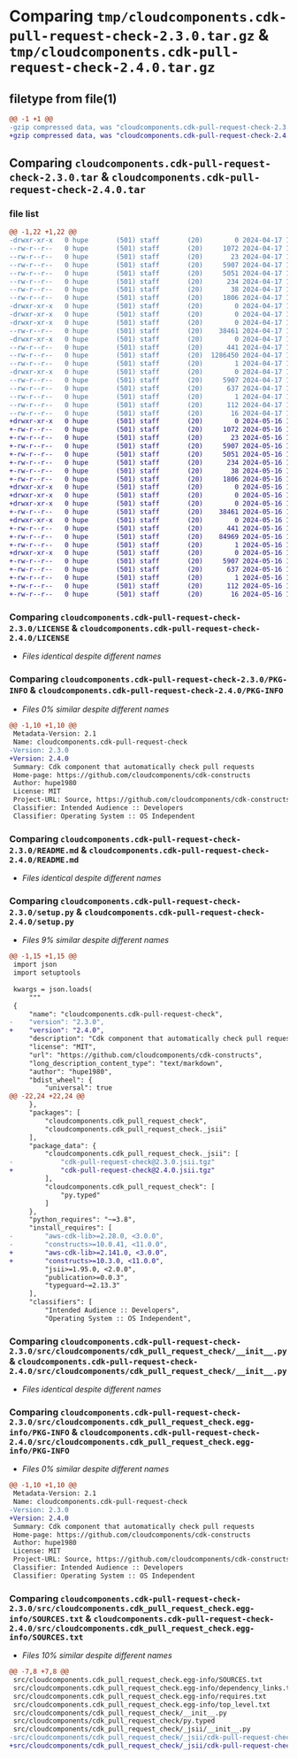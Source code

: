 # Comparing `tmp/cloudcomponents.cdk-pull-request-check-2.3.0.tar.gz` & `tmp/cloudcomponents.cdk-pull-request-check-2.4.0.tar.gz`

## filetype from file(1)

```diff
@@ -1 +1 @@
-gzip compressed data, was "cloudcomponents.cdk-pull-request-check-2.3.0.tar", last modified: Wed Apr 17 18:36:03 2024, max compression
+gzip compressed data, was "cloudcomponents.cdk-pull-request-check-2.4.0.tar", last modified: Thu May 16 19:32:59 2024, max compression
```

## Comparing `cloudcomponents.cdk-pull-request-check-2.3.0.tar` & `cloudcomponents.cdk-pull-request-check-2.4.0.tar`

### file list

```diff
@@ -1,22 +1,22 @@
-drwxr-xr-x   0 hupe       (501) staff       (20)        0 2024-04-17 18:36:03.950043 cloudcomponents.cdk-pull-request-check-2.3.0/
--rw-r--r--   0 hupe       (501) staff       (20)     1072 2024-04-17 18:36:00.000000 cloudcomponents.cdk-pull-request-check-2.3.0/LICENSE
--rw-r--r--   0 hupe       (501) staff       (20)       23 2024-04-17 18:36:00.000000 cloudcomponents.cdk-pull-request-check-2.3.0/MANIFEST.in
--rw-r--r--   0 hupe       (501) staff       (20)     5907 2024-04-17 18:36:03.949779 cloudcomponents.cdk-pull-request-check-2.3.0/PKG-INFO
--rw-r--r--   0 hupe       (501) staff       (20)     5051 2024-04-17 18:36:00.000000 cloudcomponents.cdk-pull-request-check-2.3.0/README.md
--rw-r--r--   0 hupe       (501) staff       (20)      234 2024-04-17 18:36:00.000000 cloudcomponents.cdk-pull-request-check-2.3.0/pyproject.toml
--rw-r--r--   0 hupe       (501) staff       (20)       38 2024-04-17 18:36:03.950090 cloudcomponents.cdk-pull-request-check-2.3.0/setup.cfg
--rw-r--r--   0 hupe       (501) staff       (20)     1806 2024-04-17 18:36:00.000000 cloudcomponents.cdk-pull-request-check-2.3.0/setup.py
-drwxr-xr-x   0 hupe       (501) staff       (20)        0 2024-04-17 18:36:03.946198 cloudcomponents.cdk-pull-request-check-2.3.0/src/
-drwxr-xr-x   0 hupe       (501) staff       (20)        0 2024-04-17 18:36:03.946258 cloudcomponents.cdk-pull-request-check-2.3.0/src/cloudcomponents/
-drwxr-xr-x   0 hupe       (501) staff       (20)        0 2024-04-17 18:36:03.948226 cloudcomponents.cdk-pull-request-check-2.3.0/src/cloudcomponents/cdk_pull_request_check/
--rw-r--r--   0 hupe       (501) staff       (20)    38461 2024-04-17 18:36:00.000000 cloudcomponents.cdk-pull-request-check-2.3.0/src/cloudcomponents/cdk_pull_request_check/__init__.py
-drwxr-xr-x   0 hupe       (501) staff       (20)        0 2024-04-17 18:36:03.948538 cloudcomponents.cdk-pull-request-check-2.3.0/src/cloudcomponents/cdk_pull_request_check/_jsii/
--rw-r--r--   0 hupe       (501) staff       (20)      441 2024-04-17 18:36:00.000000 cloudcomponents.cdk-pull-request-check-2.3.0/src/cloudcomponents/cdk_pull_request_check/_jsii/__init__.py
--rw-r--r--   0 hupe       (501) staff       (20)  1286450 2024-04-17 18:36:00.000000 cloudcomponents.cdk-pull-request-check-2.3.0/src/cloudcomponents/cdk_pull_request_check/_jsii/cdk-pull-request-check@2.3.0.jsii.tgz
--rw-r--r--   0 hupe       (501) staff       (20)        1 2024-04-17 18:36:00.000000 cloudcomponents.cdk-pull-request-check-2.3.0/src/cloudcomponents/cdk_pull_request_check/py.typed
-drwxr-xr-x   0 hupe       (501) staff       (20)        0 2024-04-17 18:36:03.947882 cloudcomponents.cdk-pull-request-check-2.3.0/src/cloudcomponents.cdk_pull_request_check.egg-info/
--rw-r--r--   0 hupe       (501) staff       (20)     5907 2024-04-17 18:36:03.000000 cloudcomponents.cdk-pull-request-check-2.3.0/src/cloudcomponents.cdk_pull_request_check.egg-info/PKG-INFO
--rw-r--r--   0 hupe       (501) staff       (20)      637 2024-04-17 18:36:03.000000 cloudcomponents.cdk-pull-request-check-2.3.0/src/cloudcomponents.cdk_pull_request_check.egg-info/SOURCES.txt
--rw-r--r--   0 hupe       (501) staff       (20)        1 2024-04-17 18:36:03.000000 cloudcomponents.cdk-pull-request-check-2.3.0/src/cloudcomponents.cdk_pull_request_check.egg-info/dependency_links.txt
--rw-r--r--   0 hupe       (501) staff       (20)      112 2024-04-17 18:36:03.000000 cloudcomponents.cdk-pull-request-check-2.3.0/src/cloudcomponents.cdk_pull_request_check.egg-info/requires.txt
--rw-r--r--   0 hupe       (501) staff       (20)       16 2024-04-17 18:36:03.000000 cloudcomponents.cdk-pull-request-check-2.3.0/src/cloudcomponents.cdk_pull_request_check.egg-info/top_level.txt
+drwxr-xr-x   0 hupe       (501) staff       (20)        0 2024-05-16 19:32:59.601752 cloudcomponents.cdk-pull-request-check-2.4.0/
+-rw-r--r--   0 hupe       (501) staff       (20)     1072 2024-05-16 19:32:55.000000 cloudcomponents.cdk-pull-request-check-2.4.0/LICENSE
+-rw-r--r--   0 hupe       (501) staff       (20)       23 2024-05-16 19:32:55.000000 cloudcomponents.cdk-pull-request-check-2.4.0/MANIFEST.in
+-rw-r--r--   0 hupe       (501) staff       (20)     5907 2024-05-16 19:32:59.601300 cloudcomponents.cdk-pull-request-check-2.4.0/PKG-INFO
+-rw-r--r--   0 hupe       (501) staff       (20)     5051 2024-05-16 19:32:55.000000 cloudcomponents.cdk-pull-request-check-2.4.0/README.md
+-rw-r--r--   0 hupe       (501) staff       (20)      234 2024-05-16 19:32:55.000000 cloudcomponents.cdk-pull-request-check-2.4.0/pyproject.toml
+-rw-r--r--   0 hupe       (501) staff       (20)       38 2024-05-16 19:32:59.601795 cloudcomponents.cdk-pull-request-check-2.4.0/setup.cfg
+-rw-r--r--   0 hupe       (501) staff       (20)     1806 2024-05-16 19:32:55.000000 cloudcomponents.cdk-pull-request-check-2.4.0/setup.py
+drwxr-xr-x   0 hupe       (501) staff       (20)        0 2024-05-16 19:32:59.597686 cloudcomponents.cdk-pull-request-check-2.4.0/src/
+drwxr-xr-x   0 hupe       (501) staff       (20)        0 2024-05-16 19:32:59.597766 cloudcomponents.cdk-pull-request-check-2.4.0/src/cloudcomponents/
+drwxr-xr-x   0 hupe       (501) staff       (20)        0 2024-05-16 19:32:59.600625 cloudcomponents.cdk-pull-request-check-2.4.0/src/cloudcomponents/cdk_pull_request_check/
+-rw-r--r--   0 hupe       (501) staff       (20)    38461 2024-05-16 19:32:55.000000 cloudcomponents.cdk-pull-request-check-2.4.0/src/cloudcomponents/cdk_pull_request_check/__init__.py
+drwxr-xr-x   0 hupe       (501) staff       (20)        0 2024-05-16 19:32:59.600982 cloudcomponents.cdk-pull-request-check-2.4.0/src/cloudcomponents/cdk_pull_request_check/_jsii/
+-rw-r--r--   0 hupe       (501) staff       (20)      441 2024-05-16 19:32:55.000000 cloudcomponents.cdk-pull-request-check-2.4.0/src/cloudcomponents/cdk_pull_request_check/_jsii/__init__.py
+-rw-r--r--   0 hupe       (501) staff       (20)    84969 2024-05-16 19:32:55.000000 cloudcomponents.cdk-pull-request-check-2.4.0/src/cloudcomponents/cdk_pull_request_check/_jsii/cdk-pull-request-check@2.4.0.jsii.tgz
+-rw-r--r--   0 hupe       (501) staff       (20)        1 2024-05-16 19:32:55.000000 cloudcomponents.cdk-pull-request-check-2.4.0/src/cloudcomponents/cdk_pull_request_check/py.typed
+drwxr-xr-x   0 hupe       (501) staff       (20)        0 2024-05-16 19:32:59.600226 cloudcomponents.cdk-pull-request-check-2.4.0/src/cloudcomponents.cdk_pull_request_check.egg-info/
+-rw-r--r--   0 hupe       (501) staff       (20)     5907 2024-05-16 19:32:59.000000 cloudcomponents.cdk-pull-request-check-2.4.0/src/cloudcomponents.cdk_pull_request_check.egg-info/PKG-INFO
+-rw-r--r--   0 hupe       (501) staff       (20)      637 2024-05-16 19:32:59.000000 cloudcomponents.cdk-pull-request-check-2.4.0/src/cloudcomponents.cdk_pull_request_check.egg-info/SOURCES.txt
+-rw-r--r--   0 hupe       (501) staff       (20)        1 2024-05-16 19:32:59.000000 cloudcomponents.cdk-pull-request-check-2.4.0/src/cloudcomponents.cdk_pull_request_check.egg-info/dependency_links.txt
+-rw-r--r--   0 hupe       (501) staff       (20)      112 2024-05-16 19:32:59.000000 cloudcomponents.cdk-pull-request-check-2.4.0/src/cloudcomponents.cdk_pull_request_check.egg-info/requires.txt
+-rw-r--r--   0 hupe       (501) staff       (20)       16 2024-05-16 19:32:59.000000 cloudcomponents.cdk-pull-request-check-2.4.0/src/cloudcomponents.cdk_pull_request_check.egg-info/top_level.txt
```

### Comparing `cloudcomponents.cdk-pull-request-check-2.3.0/LICENSE` & `cloudcomponents.cdk-pull-request-check-2.4.0/LICENSE`

 * *Files identical despite different names*

### Comparing `cloudcomponents.cdk-pull-request-check-2.3.0/PKG-INFO` & `cloudcomponents.cdk-pull-request-check-2.4.0/PKG-INFO`

 * *Files 0% similar despite different names*

```diff
@@ -1,10 +1,10 @@
 Metadata-Version: 2.1
 Name: cloudcomponents.cdk-pull-request-check
-Version: 2.3.0
+Version: 2.4.0
 Summary: Cdk component that automatically check pull requests
 Home-page: https://github.com/cloudcomponents/cdk-constructs
 Author: hupe1980
 License: MIT
 Project-URL: Source, https://github.com/cloudcomponents/cdk-constructs.git
 Classifier: Intended Audience :: Developers
 Classifier: Operating System :: OS Independent
```

### Comparing `cloudcomponents.cdk-pull-request-check-2.3.0/README.md` & `cloudcomponents.cdk-pull-request-check-2.4.0/README.md`

 * *Files identical despite different names*

### Comparing `cloudcomponents.cdk-pull-request-check-2.3.0/setup.py` & `cloudcomponents.cdk-pull-request-check-2.4.0/setup.py`

 * *Files 9% similar despite different names*

```diff
@@ -1,15 +1,15 @@
 import json
 import setuptools
 
 kwargs = json.loads(
     """
 {
     "name": "cloudcomponents.cdk-pull-request-check",
-    "version": "2.3.0",
+    "version": "2.4.0",
     "description": "Cdk component that automatically check pull requests",
     "license": "MIT",
     "url": "https://github.com/cloudcomponents/cdk-constructs",
     "long_description_content_type": "text/markdown",
     "author": "hupe1980",
     "bdist_wheel": {
         "universal": true
@@ -22,24 +22,24 @@
     },
     "packages": [
         "cloudcomponents.cdk_pull_request_check",
         "cloudcomponents.cdk_pull_request_check._jsii"
     ],
     "package_data": {
         "cloudcomponents.cdk_pull_request_check._jsii": [
-            "cdk-pull-request-check@2.3.0.jsii.tgz"
+            "cdk-pull-request-check@2.4.0.jsii.tgz"
         ],
         "cloudcomponents.cdk_pull_request_check": [
             "py.typed"
         ]
     },
     "python_requires": "~=3.8",
     "install_requires": [
-        "aws-cdk-lib>=2.28.0, <3.0.0",
-        "constructs>=10.0.41, <11.0.0",
+        "aws-cdk-lib>=2.141.0, <3.0.0",
+        "constructs>=10.3.0, <11.0.0",
         "jsii>=1.95.0, <2.0.0",
         "publication>=0.0.3",
         "typeguard~=2.13.3"
     ],
     "classifiers": [
         "Intended Audience :: Developers",
         "Operating System :: OS Independent",
```

### Comparing `cloudcomponents.cdk-pull-request-check-2.3.0/src/cloudcomponents/cdk_pull_request_check/__init__.py` & `cloudcomponents.cdk-pull-request-check-2.4.0/src/cloudcomponents/cdk_pull_request_check/__init__.py`

 * *Files identical despite different names*

### Comparing `cloudcomponents.cdk-pull-request-check-2.3.0/src/cloudcomponents.cdk_pull_request_check.egg-info/PKG-INFO` & `cloudcomponents.cdk-pull-request-check-2.4.0/src/cloudcomponents.cdk_pull_request_check.egg-info/PKG-INFO`

 * *Files 0% similar despite different names*

```diff
@@ -1,10 +1,10 @@
 Metadata-Version: 2.1
 Name: cloudcomponents.cdk-pull-request-check
-Version: 2.3.0
+Version: 2.4.0
 Summary: Cdk component that automatically check pull requests
 Home-page: https://github.com/cloudcomponents/cdk-constructs
 Author: hupe1980
 License: MIT
 Project-URL: Source, https://github.com/cloudcomponents/cdk-constructs.git
 Classifier: Intended Audience :: Developers
 Classifier: Operating System :: OS Independent
```

### Comparing `cloudcomponents.cdk-pull-request-check-2.3.0/src/cloudcomponents.cdk_pull_request_check.egg-info/SOURCES.txt` & `cloudcomponents.cdk-pull-request-check-2.4.0/src/cloudcomponents.cdk_pull_request_check.egg-info/SOURCES.txt`

 * *Files 10% similar despite different names*

```diff
@@ -7,8 +7,8 @@
 src/cloudcomponents.cdk_pull_request_check.egg-info/SOURCES.txt
 src/cloudcomponents.cdk_pull_request_check.egg-info/dependency_links.txt
 src/cloudcomponents.cdk_pull_request_check.egg-info/requires.txt
 src/cloudcomponents.cdk_pull_request_check.egg-info/top_level.txt
 src/cloudcomponents/cdk_pull_request_check/__init__.py
 src/cloudcomponents/cdk_pull_request_check/py.typed
 src/cloudcomponents/cdk_pull_request_check/_jsii/__init__.py
-src/cloudcomponents/cdk_pull_request_check/_jsii/cdk-pull-request-check@2.3.0.jsii.tgz
+src/cloudcomponents/cdk_pull_request_check/_jsii/cdk-pull-request-check@2.4.0.jsii.tgz
```

